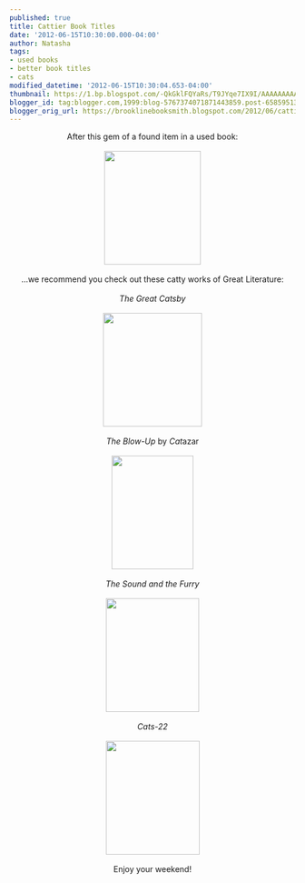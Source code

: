 ```yaml
---
published: true
title: Cattier Book Titles
date: '2012-06-15T10:30:00.000-04:00'
author: Natasha
tags:
- used books
- better book titles
- cats
modified_datetime: '2012-06-15T10:30:04.653-04:00'
thumbnail: https://1.bp.blogspot.com/-QkGklFQYaRs/T9JYqe7IX9I/AAAAAAAAAf4/HnWSbIByF2Q/s72-c/purrfect.jpg
blogger_id: tag:blogger.com,1999:blog-5767374071871443859.post-6585951350400525346
blogger_orig_url: https://brooklinebooksmith.blogspot.com/2012/06/cattier-book-titles.html
---
```


<div style="text-align: center;">After this gem of a found item in a used book:</div><div style="text-align: center;"><br /></div><div class="separator" style="clear: both; text-align: center;"><a href="https://1.bp.blogspot.com/-QkGklFQYaRs/T9JYqe7IX9I/AAAAAAAAAf4/HnWSbIByF2Q/s1600/purrfect.jpg" imageanchor="1" style="margin-left: 1em; margin-right: 1em;"><img border="0" height="200" src="https://1.bp.blogspot.com/-QkGklFQYaRs/T9JYqe7IX9I/AAAAAAAAAf4/HnWSbIByF2Q/s200/purrfect.jpg" width="170" /></a></div><div style="text-align: center;"><br /></div><div style="text-align: center;">...we recommend you check out these catty works of Great Literature:</div><div style="text-align: center;"><br /></div><div style="text-align: center;"><i>The Great Catsby</i></div><div style="text-align: center;"><br /></div><div class="separator" style="clear: both; text-align: center;"><a href="https://2.bp.blogspot.com/-j9trGx_qroo/T9JYminzoQI/AAAAAAAAAfo/NhGG26EWfo8/s1600/catsby.jpg" imageanchor="1" style="margin-left: 1em; margin-right: 1em;"><img border="0" height="200" src="https://2.bp.blogspot.com/-j9trGx_qroo/T9JYminzoQI/AAAAAAAAAfo/NhGG26EWfo8/s200/catsby.jpg" width="174" /></a></div><div style="text-align: center;"><br /></div><div style="text-align: center;"><i>The Blow-Up</i> by <i>Cat</i>azar</div><div style="text-align: center;"><br /></div><div class="separator" style="clear: both; text-align: center;"><a href="https://3.bp.blogspot.com/-NYJyORpRxmQ/T9JYllKG0HI/AAAAAAAAAfg/iN7mEi3XgJI/s1600/catazar.jpg" imageanchor="1" style="margin-left: 1em; margin-right: 1em;"><img border="0" height="200" src="https://3.bp.blogspot.com/-NYJyORpRxmQ/T9JYllKG0HI/AAAAAAAAAfg/iN7mEi3XgJI/s200/catazar.jpg" width="144" /></a></div><div style="text-align: center;"><br /></div><div style="text-align: center;"><i>The Sound and the Furry</i></div><div style="text-align: center;"><br /></div><div class="separator" style="clear: both; text-align: center;"><a href="https://3.bp.blogspot.com/-0Sf4yYc6Ptg/T9JYngjqZDI/AAAAAAAAAfw/U9BYre5dFY0/s1600/furry.jpg" imageanchor="1" style="margin-left: 1em; margin-right: 1em;"><img border="0" height="200" src="https://3.bp.blogspot.com/-0Sf4yYc6Ptg/T9JYngjqZDI/AAAAAAAAAfw/U9BYre5dFY0/s200/furry.jpg" width="164" /></a></div><div style="text-align: center;"><br /></div><div style="text-align: center;"><i>Cats-22</i></div><div style="text-align: center;"><br /></div><div class="separator" style="clear: both; text-align: center;"><a href="https://1.bp.blogspot.com/-dJutKNwf0tQ/T9JYkjyR6HI/AAAAAAAAAfY/k3bzob6IQWI/s1600/cats22.jpg" imageanchor="1" style="margin-left: 1em; margin-right: 1em;"><img border="0" height="200" src="https://1.bp.blogspot.com/-dJutKNwf0tQ/T9JYkjyR6HI/AAAAAAAAAfY/k3bzob6IQWI/s200/cats22.jpg" width="165" /></a></div><div class="separator" style="clear: both; text-align: center;"><br /></div><div style="text-align: center;">Enjoy your weekend!</div>